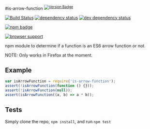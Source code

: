#is-arrow-function <sup>[![Version Badge][npm-version-svg]][npm-url]</sup>

[![Build Status][travis-svg]][travis-url]
[![dependency status][deps-svg]][deps-url]
[![dev dependency status][dev-deps-svg]][dev-deps-url]

[![npm badge][npm-badge-png]][npm-url]

[![browser support][testling-png]][testling-url]

npm module to determine if a function is an ES6 arrow function or not.

NOTE: Only works in Firefox at the moment.

## Example

```js
var isArrowFunction = require('is-arrow-function');
assert(!isArrowFunction(function () {}));
assert(!isArrowFunction(null));
assert(isArrowFunction((a, b) => a * b));
```

## Tests
Simply clone the repo, `npm install`, and run `npm test`

[npm-url]: https://npmjs.org/package/is-arrow-function
[npm-version-svg]: http://vb.teelaun.ch/ljharb/node-is-arrow-function.svg
[travis-svg]: https://travis-ci.org/ljharb/node-is-arrow-function.svg
[travis-url]: https://travis-ci.org/ljharb/node-is-arrow-function
[deps-svg]: https://david-dm.org/ljharb/node-is-arrow-function.svg
[deps-url]: https://david-dm.org/ljharb/node-is-arrow-function
[dev-deps-svg]: https://david-dm.org/ljharb/node-is-arrow-function/dev-status.svg
[dev-deps-url]: https://david-dm.org/ljharb/node-is-arrow-function#info=devDependencies
[testling-png]: https://ci.testling.com/ljharb/node-is-arrow-function.png
[testling-url]: https://ci.testling.com/ljharb/node-is-arrow-function
[npm-badge-png]: https://nodei.co/npm/is-arrow-function.png?downloads=true&stars=true

